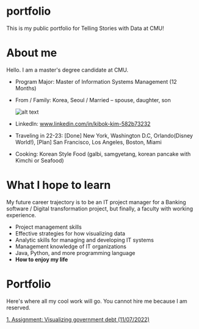 # portfolio
This is my public portfolio for Telling Stories with Data at CMU!

# About me

Hello. I am a master's degree candidate at CMU. 
- Program Major: Master of Information Systems Management (12 Months)
- From / Family: Korea, Seoul / Married – spouse, daughter, son

  ![alt text](http://kibokk.github.io/portfolio/Picture1.png)
- LinkedIn: www.linkedin.com/in/kibok-kim-582b73232
- Traveling in 22-23: [Done] New York, Washington D.C, Orlando(Disney World!), [Plan] San Francisco, Los Angeles, Boston, Miami
- Cooking: Korean Style Food (galbi, samgyetang, korean pancake with Kimchi or Seafood)

# What I hope to learn

My future career trajectory is to be an IT project manager for a Banking software / Digital transformation project, but finally, a faculty with working experience.
- Project management skills
- Effective strategies for how visualizing data
- Analytic skills for managing and developing IT systems
- Management knowledge of IT organizations
- Java, Python, and more programming language
- **How to enjoy my life**

# Portfolio

Here's where all my cool work will go. You cannot hire me because I am reserved.

[1. Assignment: Visualizing government debt (11/07/2022)](/dataviz2.md)
